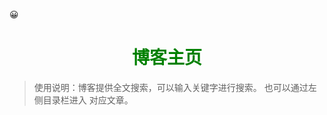 
😀

# <center><font color=green >博客主页</font></center>

> 使用说明：博客提供全文搜索，可以输入关键字进行搜索。 也可以通过左侧目录栏进入 对应文章。